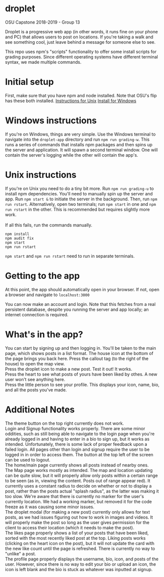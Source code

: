 # droplet
OSU Capstone 2018-2019 - Group 13

Droplet is a progressive web app (in other words, it runs fine on your phone and PC) that allows users to post on locations.
If you're taking a walk and see something cool, just leave behind a message for someone else to see. 

This repo uses npm's "scripts" functionality to offer some install scripts for grading purposes. 
Since different operating systems have different terminal syntax, we made multiple commands. 

# Initial setup

First, make sure that you have npm and node installed. Note that OSU's flip has these both installed. 
[Instructions for Unix](https://linuxize.com/post/how-to-install-node-js-on-ubuntu-18.04/)
[Install for Windows](https://nodejs.org/en/)

# Windows instructions

If you're on Windows, things are very simple. Use the Windows terminal to navigate into the `droplet-app` directory and run `npm run grading-w`. 
This runs a series of commands that installs npm packages and then spins up the server and application. 
It will spawn a second terminal window. One will contain the server's logging while the other will contain the app's. 

# Unix instructions

If you're on Unix you need to do a tiny bit more. Run `npm run grading-u` to install npm dependencies. You'll need to manually spin up the server and app. 
Run `npm start &` to initiate the server in the background. Then, run `npm run rstart`. 
Alternatively, open two terminals; run `npm start` in one and `npm run rstart` in the other. This is recommended but requires slightly more work.<br/><br/>
If all this fails, run the commands manually.
```
npm install
npm audit fix
npm start
npm run rstart
```
`npm start` and `npm run rstart` need to run in separate terminals. 

# Getting to the app

At this point, the app should automatically open in your browser. If not, open a browser and navigate to
`localhost:3000`

You can now make an account and login. Note that this fetches from a real persistent database, despite you running the server and app locally; an internet connection is required. 

# What's in the app?

You can start by signing up and then logging in. You'll be taken to the main page, which shows posts in a list format. The house icon at the bottom of the page brings you back here. 
Press the callout tag (to the right of the house) to open the map view. <br/>
Press the droplet icon to make a new post. Test it out! It works. <br/>
Press the heart to see what posts of yours have been liked by othes. A new user won't see anything here. <br/>
Press the little person to see your profile. This displays your icon, name, bio, and all the posts you've made. 

# Additional Notes
The theme button on the top right currently does not work.<br/>
Login and Signup functionality works properly. There are some minor oddities, such as still being able to navigate to the login page when you're already logged in and having to enter in a bio to sign up, but it works as intended. Unfortunately, there is some lack of proper feedback upon a failed login. All pages other than login and signup require the user to be logged in in order to access them. The button at the top left of the screen can be used to logout. <br/>
The home/main page currently shows all posts instead of nearby ones.<br/>
The Map page works mostly as intended. The map and location updating can be quite slow, but it will properly allow only posts within a certain range to be seen (as in, viewing the content. Posts out of range appear red). It currently uses a constant radius to decide on whether or not to display a post, rather than the posts actual "splash radius", as the latter was making it too slow. We're aware that there is currently no marker for the user's currently location. We had a working marker, but removed it for the code freeze as it was causing some minor issues.<br/>
The droplet modal (for making a new post) currently only allows for text posts, as we had issues figuring out how to work in images and videos. It will properly make the post so long as the user gives permission for the client to access their location (which it needs to make the post). <br/>
The likes page properly shows a list of your posts that have been liked, sorted with the most recently liked post at the top. Liking posts works (clicking on the heart icon on the post), but it will not update the card with the new like count until the page is refreshed. There is currently no way to "unlike" a post.<br/>
The profile page properly displays the username, bio, icon, and posts of the user. However, since there is no way to edit your bio or upload an icon, the icon is left blank and the bio is stuck as whatever was inputted at signup. <br/>
